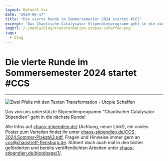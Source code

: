 ```yaml
---
layout: Default.tsx
date: "2024-06-17"
title: "Die vierte Runde im Sommersemester 2024 startet #CCS"
excerpt: 'Das Chaotische Catalysator Stipendienprogramm geht in die nächste Runde!'
imgUrl: /./media/blog/transformation-utopie-schaffen.png
tags:
  - blog
---
```


# Die vierte Runde im Sommersemester 2024 startet #CCS

---

![Zwei Pfeile mit den Texten Transformation - Utopie Schaffen]( /./media/blog/transformation-utopie-schaffen.png)

Das von uns unterstützte Stipendienprogramm "Chaotischer Catalysator Stipendien" geht in die nächste Runde! 

Alle Infos auf [chaos-stipendien.de/](https://chaos-stipendien.de/) (Achtung, neuer Link!), ein cooles Poster zum Verteilen findet ihr unter [chaos-stipendien.de/CCS-2024.Sommer-PlakatA3.pdf](https://chaos-stipendien.de/CCS-2024.Sommer-PlakatA3.pdf), Fragen und Hinweise immer gern an ccs@chaostreff-flensburg.de. Stöbert doch auch mal in den bisher geförderten und bereits veröffentlichten Arbeiten unter [chaos-stipendien.de/blog/page/1/](https://chaos-stipendien.de/blog/page/1/).